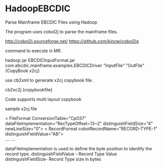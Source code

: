 # HadoopEBCDIC
Parse Mainframe EBCDIC Files using Hadoop

The program uses cobol2j to parse the mainframe files.

http://cobol2j.sourceforge.net/
https://github.com/kinow/cobol2js

command to execute in MR.

hadoop jar EBCDICInputFormat.jar com.ebcdic.mainframe.examples.EBCDICDriver "InputFile" "OutFile" {CopyBook x2cj}

use cb2xml to generate x2cj copybook file.

cb2xc2j {copybookfile}

Code supports multi layout copybook


sample x2cj file 

< FileFormat ConversionTable="Cp037"
  dataFileImplementation="RecTypeOffset~13~2" distinguishFieldSize="4" newLineSize="0">
    < RecordFormat cobolRecordName="RECORD-TYPE-1" distinguishFieldValue="AB">     
     ....
      ...

dataFileImplementation is used to define the byte position to identify the record type.
distinguishFieldValue - Record Type Value
distinguishFieldSize-   Record Type size in bytes
